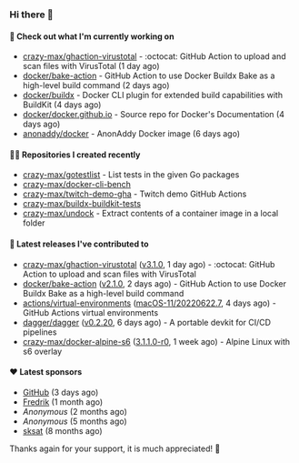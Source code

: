 ### Hi there 👋

#### 👷 Check out what I'm currently working on

- [crazy-max/ghaction-virustotal](https://github.com/crazy-max/ghaction-virustotal) - :octocat: GitHub Action to upload and scan files with VirusTotal (1 day ago)
- [docker/bake-action](https://github.com/docker/bake-action) - GitHub Action to use Docker Buildx Bake as a high-level build command (2 days ago)
- [docker/buildx](https://github.com/docker/buildx) - Docker CLI plugin for extended build capabilities with BuildKit (4 days ago)
- [docker/docker.github.io](https://github.com/docker/docker.github.io) - Source repo for Docker&#39;s Documentation (4 days ago)
- [anonaddy/docker](https://github.com/anonaddy/docker) - AnonAddy Docker image (6 days ago)

#### 👨‍💻 Repositories I created recently

- [crazy-max/gotestlist](https://github.com/crazy-max/gotestlist) - List tests in the given Go packages
- [crazy-max/docker-cli-bench](https://github.com/crazy-max/docker-cli-bench)
- [crazy-max/twitch-demo-gha](https://github.com/crazy-max/twitch-demo-gha) - Twitch demo GitHub Actions
- [crazy-max/buildx-buildkit-tests](https://github.com/crazy-max/buildx-buildkit-tests)
- [crazy-max/undock](https://github.com/crazy-max/undock) - Extract contents of a container image in a local folder

#### 🚀 Latest releases I've contributed to

- [crazy-max/ghaction-virustotal](https://github.com/crazy-max/ghaction-virustotal) ([v3.1.0](https://github.com/crazy-max/ghaction-virustotal/releases/tag/v3.1.0), 1 day ago) - :octocat: GitHub Action to upload and scan files with VirusTotal
- [docker/bake-action](https://github.com/docker/bake-action) ([v2.1.0](https://github.com/docker/bake-action/releases/tag/v2.1.0), 2 days ago) - GitHub Action to use Docker Buildx Bake as a high-level build command
- [actions/virtual-environments](https://github.com/actions/virtual-environments) ([macOS-11/20220622.7](https://github.com/actions/virtual-environments/releases/tag/macOS-11%2F20220622.7), 4 days ago) - GitHub Actions virtual environments
- [dagger/dagger](https://github.com/dagger/dagger) ([v0.2.20](https://github.com/dagger/dagger/releases/tag/v0.2.20), 6 days ago) - A portable devkit for CI/CD pipelines
- [crazy-max/docker-alpine-s6](https://github.com/crazy-max/docker-alpine-s6) ([3.1.1.0-r0](https://github.com/crazy-max/docker-alpine-s6/releases/tag/3.1.1.0-r0), 1 week ago) - Alpine Linux with s6 overlay

#### ❤️ Latest sponsors
- [GitHub](https://github.com/github) (3 days ago)
- [Fredrik](https://github.com/fredrikscode) (1 month ago)
- _Anonymous_ (2 months ago)
- _Anonymous_ (5 months ago)
- [sksat](https://github.com/sksat) (8 months ago)

Thanks again for your support, it is much appreciated! 🙏
